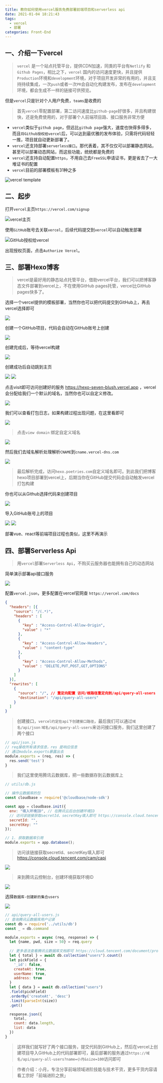 ```yaml
---
title: 教你如何使用vercel服务免费部署前端项目和serverless api
date: 2021-01-04 18:21:43
tags: 
  - vercel
  - 部署
categories: Front-End
---
```


## 一、介绍一下vercel

> `vercel` 是一个站点托管平台，提供CDN加速，同类的平台有`Netlify` 和 `Github Pages`，相比之下，`vercel` 国内的访问速度更快，并且提供`Production`环境和`development`环境，对于项目开发非常的有用的，并且支持持续集成，一次`push`或者一次`PR`会自动化构建发布，发布在`development`环境，都会生成不一样的链接可供预览。

但是`vercel`只是针对个人用户免费，`teams`是收费的

> 首先`vercel`零配置部署，第二访问速度比`github-page`好很多，并且构建很快，还是免费使用的，对于部署个人前端项目路、接口服务非常方便

- `vercel`类似于`github page`，但远比`github page`强大，速度也快得多得多，而且`将Github授权给vercel`后，可以达到最优雅的发布体验，只需将代码轻轻一推，项目就自动更新部署了。
- `vercel`还支持部署`serverless接口`。那代表着，其不仅仅可以部署静态网站，甚至可以部署动态网站，而这些功能，统统都是免费的
- `vercel`还支持自动配置`https`，不用自己去`FreeSSL`申请证书，更是省去了一大堆证书的配置
- `vercel`目前的部署模板有31种之多

![vercel template](http://img-repo.poetries.top/images/20220104154330.png)

## 二、起步

打开`vercel`主页`https://vercel.com/signup`

![vercel主页](http://img-repo.poetries.top/images/20220104154552.png)

使用`GitHub`账号去关联`vercel`，后续代码提交到`vercel`可以自动触发部署

![GitHub授权给vercel](http://img-repo.poetries.top/images/20220104154810.png)

出现授权页面，点击`Authorize Vercel`。

## 三、部署Hexo博客

> vercel是最好用的静态站点托管平台，借助vercel平台，我们可以把博客静态文件部署到vercel上，不在使用GitHub pages托管，vercel比GitHub pages快多了。

选择一个vercel提供的模板部署，当然你也可以把代码提交到GitHub上，再去vercel选择即可

![](http://img-repo.poetries.top/images/20220104160617.png)

创建一个GitHub项目，代码会自动在GitHub账号上创建

![](http://img-repo.poetries.top/images/20220104160823.png)

创建完成后，等待vercel构建

![](http://img-repo.poetries.top/images/20220104160941.png)

创建成功后自动跳到主页

![](http://img-repo.poetries.top/images/20220104161004.png)
![](http://img-repo.poetries.top/images/20220104161135.png)

点击visit即可访问创建好的服务 https://hexo-seven-blush.vercel.app ，vercel会分配给我们一个默认的域名，当然你也可以自定义修改。

![](http://img-repo.poetries.top/images/20220104161311.png)

我们可以查看打包日志，如果构建过程出现问题，在这里看即可

![](http://img-repo.poetries.top/images/20220104161400.png)

> 点击`view domain` 绑定自定义域名

![](http://img-repo.poetries.top/images/20220104161653.png)

然后我们去域名解析处理解析`CNAME`到`cname.vercel-dns.com`

![](http://img-repo.poetries.top/images/20220104162009.png)

> 最后解析完成，访问`hexo.poetries.com`自定义域名即可。到此我们把博客hexo项目部署到vercel上，后期当你在GitHub提交代码会自动触发vercel打包构建

你也可以从Github选择代码来创建项目

![](http://img-repo.poetries.top/images/20220104162313.png)

导入GitHub账号上的项目

![](http://img-repo.poetries.top/images/20220104162344.png)
![](http://img-repo.poetries.top/images/20220104162448.png)

部署vue、react等前端项目过程也类似，这里不再演示


## 四、部署Serverless Api

> 用`vercel`部署`Serverless Api`，不购买云服务器也能拥有自己的动态网站

简单演示部署api接口服务

![](http://img-repo.poetries.top/images/20220104163025.png)


配置`vercel.json`，更多配置在vercel官网查 `https://vercel.com/docs`

```json
{
  "headers": [{
    "source": "/(.*)",
    "headers" : [
      {
        "key" : "Access-Control-Allow-Origin",
        "value" : "*"
      },
      {
        "key" : "Access-Control-Allow-Headers",
        "value" : "content-type"
      },
      {
        "key" : "Access-Control-Allow-Methods",
        "value" : "DELETE,PUT,POST,GET,OPTIONS"
      }
    ]
  }],
  "rewrites": [
    {
      "source": "/", // 重定向配置 访问/根路径重定向到/api/query-all-users
      "destination": "/api/query-all-users"
    }
  ]
}
```

> 创建接口，`vercel约定在api下创建接口路径`，最后我们可以通过`域名/api/json` `域名/api/query-all-users`来访问接口服务，我们这里创建了两个接口


```js
// api/json.js
// req接收所有请求信息，res 是响应信息
// 通过module.exports暴露出去
module.exports = (req, res) => {
  res.send('test')
}
```

> 我们这里使用腾讯云数据库，把一些数据存到云数据库上

```js
// utils/db.js

// 操作云数据库的包
const cloudbase = require('@cloudbase/node-sdk')

const app = cloudbase.init({
  env: "填入环境ID", // 在腾讯云后台创建环境ID
  // 访问该链接获取secretId、secretKey填入即可 https://console.cloud.tencent.com/cam/capi
  secretId: "",
  secretKey: ""
});

// 1. 获取数据库引用
module.exports = app.database();
```

> 访问该链接获取secretId、secretKey填入即可 https://console.cloud.tencent.com/cam/capi

![](http://img-repo.poetries.top/images/20220104175640.png)

> 来到腾讯云控制台，创建环境获取环境ID

![](http://img-repo.poetries.top/images/20220104175831.png)

选择`数据库-创建新的集合users`

![](http://img-repo.poetries.top/images/20220104175945.png)

```js
// api/query-all-users.js
// 查询腾讯云数据库用户记录
const db = require('../utils/db')
const _ = db.command

module.exports = async (req, response) => {
  let {name, pwd, size = 50} = req.query
  
  // 更多语法查看腾讯云数据库文档即可 https://cloud.tencent.com/document/product/876/46897
  let { total } = await db.collection("users").count()
  let pickField = {
    '_id': false,
    createAt: true,
    userName: true,
    address: true
  }
  let { data } = await db.collection("users")
  .field(pickField)
  .orderBy('createAt', 'desc')
  .limit(parseInt(size))
  .get()

  response.json({
    total,
    count: data.length,
    list: data
  })
}
```

> 这样我们就写好了两个接口服务，提交代码到GitHub上，然后在vercel上创建项目导入GitHub上的代码部署即可，最后部署的服务通过`https://域名/api/query-all-users?name=小月&size=100`访问即可

> 作者介绍：小月，专注分享前端领域进阶技能与技术干货，更多干货内容请看工宗好「前端进阶之旅」
